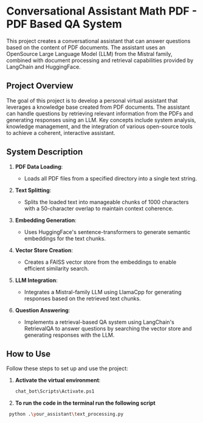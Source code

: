 # Conversational Assistant Math PDF - PDF Based QA System

This project creates a conversational assistant that can answer questions based on the content of PDF documents. The assistant uses an OpenSource Large Language Model (LLM) from the Mistral family, combined with document processing and retrieval capabilities provided by LangChain and HuggingFace.

## Project Overview

The goal of this project is to develop a personal virtual assistant that leverages a knowledge base created from PDF documents. The assistant can handle questions by retrieving relevant information from the PDFs and generating responses using an LLM. Key concepts include system analysis, knowledge management, and the integration of various open-source tools to achieve a coherent, interactive assistant.

## System Description

1. **PDF Data Loading**:
   - Loads all PDF files from a specified directory into a single text string.

2. **Text Splitting**:
   - Splits the loaded text into manageable chunks of 1000 characters with a 50-character overlap to maintain context coherence.

3. **Embedding Generation**:
   - Uses HuggingFace's sentence-transformers to generate semantic embeddings for the text chunks.

4. **Vector Store Creation**:
   - Creates a FAISS vector store from the embeddings to enable efficient similarity search.

5. **LLM Integration**:
   - Integrates a Mistral-family LLM using LlamaCpp for generating responses based on the retrieved text chunks.

6. **Question Answering**:
   - Implements a retrieval-based QA system using LangChain's RetrievalQA to answer questions by searching the vector store and generating responses with the LLM.

## How to Use

Follow these steps to set up and use the project:

1. **Activate the virtual environment**:
   ```bash
   chat_bot\Scripts\Activate.ps1
   ```
2. **To run the code in the terminal run the following script**
  ```bash
   python .\your_assistant\text_processing.py
   ```